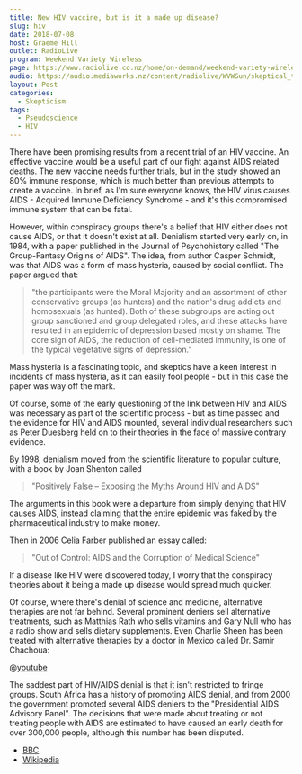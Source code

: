 ```yaml
---
title: New HIV vaccine, but is it a made up disease?
slug: hiv
date: 2018-07-08
host: Graeme Hill
outlet: RadioLive
program: Weekend Variety Wireless
page: https://www.radiolive.co.nz/home/on-demand/weekend-variety-wireless/2018/07/skeptical-thoughts--aids-denialism-and-bullet-repellent.html
audio: https://audio.mediaworks.nz/content/radiolive/WVWSun/skeptical_thoughts.mp3
layout: Post
categories:
  - Skepticism
tags:
  - Pseudoscience
  - HIV
---
```


There have been promising results from a recent trial of an HIV vaccine. An effective vaccine would be a useful part of our fight against AIDS related deaths. The new vaccine needs further trials, but in the study showed an 80% immune response, which is much better than previous attempts to create a vaccine. In brief, as I'm sure everyone knows, the HIV virus causes AIDS - Acquired Immune Deficiency Syndrome - and it's this compromised immune system that can be fatal.

<!-- more -->

However, within conspiracy groups there's a belief that HIV either does not cause AIDS, or that it doesn't exist at all. Denialism started very early on, in 1984, with a paper published in the Journal of Psychohistory called "The Group-Fantasy Origins of AIDS". The idea, from author Casper Schmidt, was that AIDS was a form of mass hysteria, caused by social conflict. The paper argued that:

> "the participants were the Moral Majority and an assortment of other conservative groups (as hunters) and the nation's drug addicts and homosexuals (as hunted). Both of these subgroups are acting out group sanctioned and group delegated roles, and these attacks have resulted in an epidemic of depression based mostly on shame. The core sign of AIDS, the reduction of cell-mediated immunity, is one of the typical vegetative signs of depression."

Mass hysteria is a fascinating topic, and skeptics have a keen interest in incidents of mass hysteria, as it can easily fool people - but in this case the paper was way off the mark.

Of course, some of the early questioning of the link between HIV and AIDS was necessary as part of the scientific process - but as time passed and the evidence for HIV and AIDS mounted, several individual researchers such as Peter Duesberg held on to their theories in the face of massive contrary evidence.

By 1998, denialism moved from the scientific literature to popular culture, with a book by Joan Shenton called

> "Positively False – Exposing the Myths Around HIV and AIDS"

The arguments in this book were a departure from simply denying that HIV causes AIDS, instead claiming that the entire epidemic was faked by the pharmaceutical industry to make money.

Then in 2006 Celia Farber published an essay called:

> "Out of Control: AIDS and the Corruption of Medical Science"

If a disease like HIV were discovered today, I worry that the conspiracy theories about it being a made up disease would spread much quicker.

Of course, where there's denial of science and medicine, alternative therapies are not far behind. Several prominent deniers sell alternative treatments, such as Matthias Rath who sells vitamins and Gary Null who has a radio show and sells dietary supplements. Even Charlie Sheen has been treated with alternative therapies by a doctor in Mexico called Dr. Samir Chachoua:

@[youtube](https://youtu.be/yvmMB4PBxp0?t=2m3s)

The saddest part of HIV/AIDS denial is that it isn't restricted to fringe groups. South Africa has a history of promoting AIDS denial, and from 2000 the government promoted several AIDS deniers to the "Presidential AIDS Advisory Panel". The decisions that were made about treating or not treating people with AIDS are estimated to have caused an early death for over 300,000 people, although this number has been disputed.

- [BBC](https://www.bbc.com/news/health-44738642)
- [Wikipedia](https://en.wikipedia.org/wiki/HIV/AIDS_denialism)

